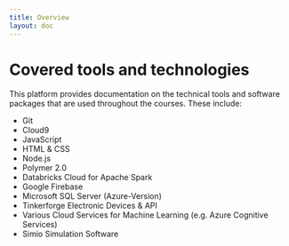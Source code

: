```yaml
---
title: Overview
layout: doc
---
```

# Covered tools and technologies
This platform provides documentation on the technical tools and software packages that are used throughout the courses. These include:

- Git
- Cloud9 
- JavaScript
- HTML & CSS
- Node.js
- Polymer 2.0
- Databricks Cloud for Apache Spark
- Google Firebase
- Microsoft SQL Server (Azure-Version)
- Tinkerforge Electronic Devices & API
- Various Cloud Services for Machine Learning (e.g. Azure Cognitive Services)
- Simio Simulation Software